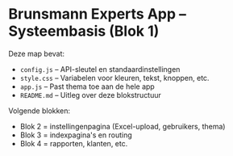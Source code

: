 # Brunsmann Experts App – Systeembasis (Blok 1)

Deze map bevat:
- `config.js` – API-sleutel en standaardinstellingen
- `style.css` – Variabelen voor kleuren, tekst, knoppen, etc.
- `app.js` – Past thema toe aan de hele app
- `README.md` – Uitleg over deze blokstructuur

Volgende blokken:
- Blok 2 = instellingenpagina (Excel-upload, gebruikers, thema)
- Blok 3 = indexpagina's en routing
- Blok 4 = rapporten, klanten, etc.
